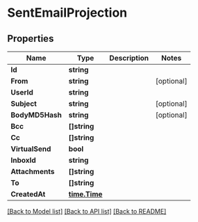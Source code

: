 # SentEmailProjection

## Properties

Name | Type | Description | Notes
------------ | ------------- | ------------- | -------------
**Id** | **string** |  | 
**From** | **string** |  | [optional] 
**UserId** | **string** |  | 
**Subject** | **string** |  | [optional] 
**BodyMD5Hash** | **string** |  | [optional] 
**Bcc** | **[]string** |  | 
**Cc** | **[]string** |  | 
**VirtualSend** | **bool** |  | 
**InboxId** | **string** |  | 
**Attachments** | **[]string** |  | 
**To** | **[]string** |  | 
**CreatedAt** | [**time.Time**](time.Time) |  | 

[[Back to Model list]](../README#documentation-for-models) [[Back to API list]](../README#documentation-for-api-endpoints) [[Back to README]](../README)


